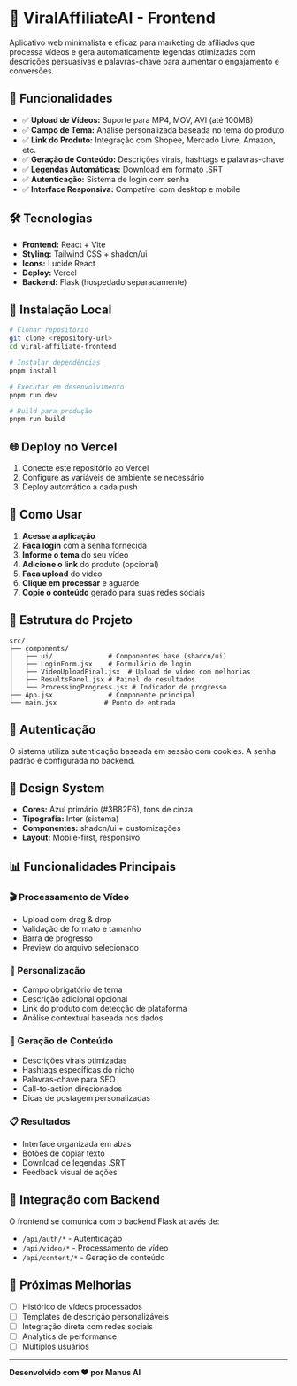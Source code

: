 # 🎯 ViralAffiliateAI - Frontend

Aplicativo web minimalista e eficaz para marketing de afiliados que processa vídeos e gera automaticamente legendas otimizadas com descrições persuasivas e palavras-chave para aumentar o engajamento e conversões.

## 🚀 Funcionalidades

- ✅ **Upload de Vídeos:** Suporte para MP4, MOV, AVI (até 100MB)
- ✅ **Campo de Tema:** Análise personalizada baseada no tema do produto
- ✅ **Link do Produto:** Integração com Shopee, Mercado Livre, Amazon, etc.
- ✅ **Geração de Conteúdo:** Descrições virais, hashtags e palavras-chave
- ✅ **Legendas Automáticas:** Download em formato .SRT
- ✅ **Autenticação:** Sistema de login com senha
- ✅ **Interface Responsiva:** Compatível com desktop e mobile

## 🛠️ Tecnologias

- **Frontend:** React + Vite
- **Styling:** Tailwind CSS + shadcn/ui
- **Icons:** Lucide React
- **Deploy:** Vercel
- **Backend:** Flask (hospedado separadamente)

## 🔧 Instalação Local

```bash
# Clonar repositório
git clone <repository-url>
cd viral-affiliate-frontend

# Instalar dependências
pnpm install

# Executar em desenvolvimento
pnpm run dev

# Build para produção
pnpm run build
```

## 🌐 Deploy no Vercel

1. Conecte este repositório ao Vercel
2. Configure as variáveis de ambiente se necessário
3. Deploy automático a cada push

## 📱 Como Usar

1. **Acesse a aplicação**
2. **Faça login** com a senha fornecida
3. **Informe o tema** do seu vídeo
4. **Adicione o link** do produto (opcional)
5. **Faça upload** do vídeo
6. **Clique em processar** e aguarde
7. **Copie o conteúdo** gerado para suas redes sociais

## 🎯 Estrutura do Projeto

```
src/
├── components/
│   ├── ui/              # Componentes base (shadcn/ui)
│   ├── LoginForm.jsx    # Formulário de login
│   ├── VideoUploadFinal.jsx  # Upload de vídeo com melhorias
│   ├── ResultsPanel.jsx # Painel de resultados
│   └── ProcessingProgress.jsx # Indicador de progresso
├── App.jsx              # Componente principal
└── main.jsx            # Ponto de entrada
```

## 🔐 Autenticação

O sistema utiliza autenticação baseada em sessão com cookies. A senha padrão é configurada no backend.

## 🎨 Design System

- **Cores:** Azul primário (#3B82F6), tons de cinza
- **Tipografia:** Inter (sistema)
- **Componentes:** shadcn/ui + customizações
- **Layout:** Mobile-first, responsivo

## 📊 Funcionalidades Principais

### 🎬 Processamento de Vídeo
- Upload com drag & drop
- Validação de formato e tamanho
- Barra de progresso
- Preview do arquivo selecionado

### 🎯 Personalização
- Campo obrigatório de tema
- Descrição adicional opcional
- Link do produto com detecção de plataforma
- Análise contextual baseada nos dados

### 📝 Geração de Conteúdo
- Descrições virais otimizadas
- Hashtags específicas do nicho
- Palavras-chave para SEO
- Call-to-action direcionados
- Dicas de postagem personalizadas

### 📋 Resultados
- Interface organizada em abas
- Botões de copiar texto
- Download de legendas .SRT
- Feedback visual de ações

## 🔄 Integração com Backend

O frontend se comunica com o backend Flask através de:
- `/api/auth/*` - Autenticação
- `/api/video/*` - Processamento de vídeo
- `/api/content/*` - Geração de conteúdo

## 🎯 Próximas Melhorias

- [ ] Histórico de vídeos processados
- [ ] Templates de descrição personalizáveis
- [ ] Integração direta com redes sociais
- [ ] Analytics de performance
- [ ] Múltiplos usuários

---

**Desenvolvido com ❤️ por Manus AI**

